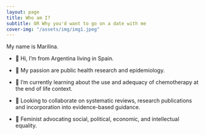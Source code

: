 ```yaml
---
layout: page
title: Who am I?
subtitle: OR Why you'd want to go on a date with me
cover-img: "/assets/img/img1.jpeg"
---
```


My name is Marilina.

* 👋 Hi, I’m from Argentina living in Spain.
  
* 👀 My passion are public health research and epidemiology.
 
* 🌱 I’m currently learning about the use and adequacy of chemotherapy at the end of life context.  

* 💞️ Looking to collaborate on systematic reviews, research publications and incorporation into evidence-based guidance.  

* 💚 Feminist advocating social, political, economic, and intellectual equality.  
